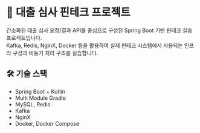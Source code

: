 # 🏦 대출 심사 핀테크 프로젝트

간소화된 대출 심사 요청/결과 API를 중심으로 구성된 Spring Boot 기반 핀테크 실습 프로젝트입니다.  
Kafka, Redis, NginX, Docker 등을 활용하여 실제 핀테크 시스템에서 사용되는 인프라 구성과 비동기 처리 구조를 실습합니다.

## 🛠 기술 스택

- Spring Boot + Kotlin  
- Multi Module Gradle  
- MySQL, Redis  
- Kafka  
- NginX  
- Docker, Docker Compose
